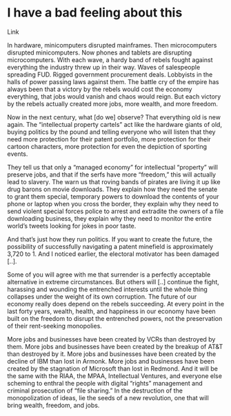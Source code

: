 # I have a bad feeling about this

Link

In hardware, minicomputers disrupted mainframes. Then microcomputers disrupted minicomputers. Now phones and tablets are disrupting microcomputers. With each wave, a hardy band of rebels fought against everything the industry threw up in their way. Waves of salespeople spreading FUD. Rigged government procurement deals. Lobbyists in the halls of power passing laws against them. The battle cry of the empire has always been that a victory by the rebels would cost the economy everything, that jobs would vanish and chaos would reign. But each victory by the rebels actually created more jobs, more wealth, and more freedom.

Now in the next century, what [do we] observe? That everything old is new again. The “intellectual property cartels” act like the hardware giants of old, buying politics by the pound and telling everyone who will listen that they need more protection for their patent portfolio, more protection for their cartoon characters, more protection for even the depiction of sporting events.

They tell us that only a “managed economy” for intellectual “property” will preserve jobs, and that if the serfs have more “freedom,” this will actually lead to slavery. The warn us that roving bands of pirates are living it up like drug barons on movie downloads. They explain how they need the senate to grant them special, temporary powers to download the contents of your phone or laptop when you cross the border, they explain why they need to send violent special forces police to arrest and extradite the owners of a file downloading business, they explain why they need to monitor the entire world’s tweets looking for jokes in poor taste.

And that’s just how they run politics. If you want to create the future, the possibility of successfully navigating a patent minefield is approximately 3,720 to 1. And I noticed earlier, the electoral motivator has been damaged [..].

Some of you will agree with me that surrender is a perfectly acceptable alternative in extreme circumstances. But others will [..] continue the fight, harassing and wounding the entrenched interests until the whole thing collapses under the weight of its own corruption. The future of our economy really does depend on the rebels succeeding. At every point in the last forty years, wealth, health, and happiness in our economy have been built on the freedom to disrupt the entrenched powers, not the preservation of their rent-seeking monopolies.

More jobs and businesses have been created by VCRs than destroyed by them. More jobs and businesses have been created by the breakup of AT&T than destroyed by it. More jobs and businesses have been created by the decline of IBM than lost in Armonk. More jobs and businesses have been created by the stagnation of Microsoft than lost in Redmond. And it will be the same with the RIAA, the MPAA, Intellectual Ventures, and everyone else scheming to enthral the people with digital “rights” management and criminal prosecution of “file sharing.” In the destruction of the monopolization of ideas, lie the seeds of a new revolution, one that will bring wealth, freedom, and jobs.
